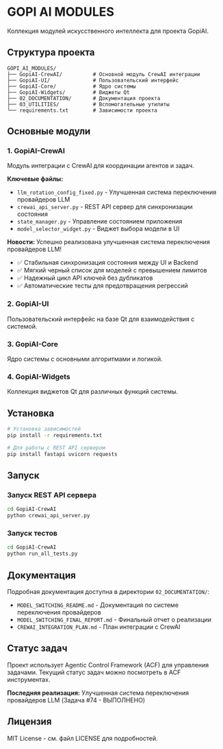 # GOPI AI MODULES

Коллекция модулей искусственного интеллекта для проекта GopiAI.

## Структура проекта

```
GOPI_AI_MODULES/
├── GopiAI-CrewAI/          # Основной модуль CrewAI интеграции
├── GopiAI-UI/              # Пользовательский интерфейс
├── GopiAI-Core/            # Ядро системы
├── GopiAI-Widgets/         # Виджеты Qt
├── 02_DOCUMENTATION/       # Документация проекта
├── 03_UTILITIES/           # Вспомогательные утилиты
└── requirements.txt        # Зависимости проекта
```

## Основные модули

### 1. GopiAI-CrewAI
Модуль интеграции с CrewAI для координации агентов и задач.

**Ключевые файлы:**
- `llm_rotation_config_fixed.py` - Улучшенная система переключения провайдеров LLM
- `crewai_api_server.py` - REST API сервер для синхронизации состояния
- `state_manager.py` - Управление состоянием приложения
- `model_selector_widget.py` - Виджет выбора модели в UI

**Новости:** Успешно реализована улучшенная система переключения провайдеров LLM! 
- ✅ Стабильная синхронизация состояния между UI и Backend
- ✅ Мягкий черный список для моделей с превышением лимитов
- ✅ Надежный цикл API ключей без дубликатов
- ✅ Автоматические тесты для предотвращения регрессий

### 2. GopiAI-UI
Пользовательский интерфейс на базе Qt для взаимодействия с системой.

### 3. GopiAI-Core
Ядро системы с основными алгоритмами и логикой.

### 4. GopiAI-Widgets
Коллекция виджетов Qt для различных функций системы.

## Установка

```bash
# Установка зависимостей
pip install -r requirements.txt

# Для работы с REST API сервером
pip install fastapi uvicorn requests
```

## Запуск

### Запуск REST API сервера
```bash
cd GopiAI-CrewAI
python crewai_api_server.py
```

### Запуск тестов
```bash
cd GopiAI-CrewAI
python run_all_tests.py
```

## Документация

Подробная документация доступна в директории `02_DOCUMENTATION/`:
- `MODEL_SWITCHING_README.md` - Документация по системе переключения провайдеров
- `MODEL_SWITCHING_FINAL_REPORT.md` - Финальный отчет о реализации
- `CREWAI_INTEGRATION_PLAN.md` - План интеграции с CrewAI

## Статус задач

Проект использует Agentic Control Framework (ACF) для управления задачами. Текущий статус задач можно посмотреть в ACF инструментах.

**Последняя реализация:** Улучшенная система переключения провайдеров LLM (Задача #74 - ВЫПОЛНЕНО)

## Лицензия

MIT License - см. файл LICENSE для подробностей.
